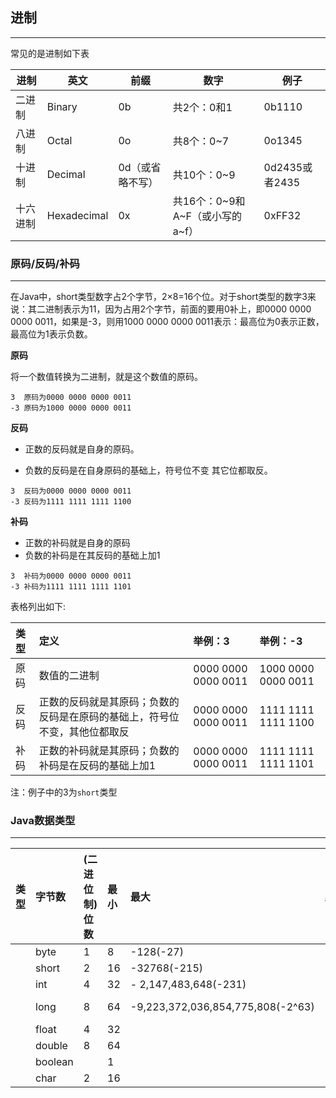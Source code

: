 ## 进制

---

常见的是进制如下表

| 进制 | 英文 | 前缀 | 数字 | 例子 |
| --- | --- | --- | --- | --- |
| 二进制 | Binary | 0b | 共2个：0和1 | 0b1110 |
| 八进制 | Octal | 0o | 共8个：0~7 | 0o1345 |
| 十进制 | Decimal | 0d（或省略不写） | 共10个：0~9 | 0d2435或者2435 |
| 十六进制 | Hexadecimal | 0x | 共16个：0~9和A~F（或小写的a~f） | 0xFF32 |

### 原码/反码/补码

---

在Java中，short类型数字占2个字节，2×8=16个位。对于short类型的数字3来说：其二进制表示为11，因为占用2个字节，前面的要用0补上，即0000 0000 0000 0011，如果是-3，则用1000 0000 0000 0011表示：最高位为0表示正数，最高位为1表示负数。

**原码**

将一个数值转换为二进制，就是这个数值的原码。

```
3  原码为0000 0000 0000 0011
-3 原码为1000 0000 0000 0011
```

**反码**

* 正数的反码就是自身的原码。

* 负数的反码是在自身原码的基础上，符号位不变 其它位都取反。

```
3  反码为0000 0000 0000 0011
-3 反码为1111 1111 1111 1100
```

**补码**

* 正数的补码就是自身的原码
* 负数的补码是在其反码的基础上加1

```
3  补码为0000 0000 0000 0011
-3 补码为1111 1111 1111 1101
```

表格列出如下:

| 类型 | 定义 | 举例：3 | 举例：-3 |
| :--- | :--- | :--- | :--- |
| 原码 | 数值的二进制 | 0000 0000 0000 0011 | 1000 0000 0000 0011 |
| 反码 | 正数的反码就是其原码；负数的反码是在原码的基础上，符号位不变，其他位都取反 | 0000 0000 0000 0011 | 1111 1111 1111 1100 |
| 补码 | 正数的补码就是其原码；负数的补码是在反码的基础上加1 | 0000 0000 0000 0011 | 1111 1111 1111 1101 |

注：例子中的3为`short`类型

### Java数据类型

---

| 类型 | 字节数 | \(二进位制\)位数 | 最小 | 最大 | 默认 | 其他 |
| :--- | :--- | :--- | :--- | :--- | :--- | :--- |
|  | byte | 1 | 8 | -128\(-27\) | 127\(27-1\) | 0 |
|  | short | 2 | 16 | -32768\(-215\) | 32767\(215-1\) | 0 |
|  | int | 4 | 32 | - 2,147,483,648\(-231\) | 2,147,483,647\(231 -1\) | 0 |
|  | long | 8 | 64 | -9,223,372,036,854,775,808\(-2^63\) | 9,223,372,036,854,775,807 \(2^63 -1\) | 0L |
|  | float | 4 | 32 |  |  | 0.0f |
|  | double | 8 | 64 |  |  | 0.0d |
|  | boolean |  | 1 |  |  | false |
|  | char | 2 | 16 |  |  |  |




